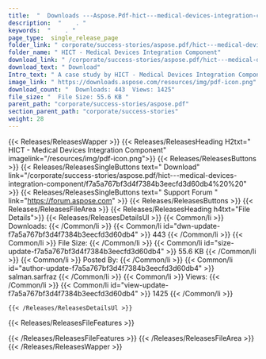 ```yaml
---
title:  "  Downloads ---Aspose.Pdf-hict---medical-devices-integration-component . " 
description:  "    . " 
keywords:  "    . " 
page_type:  single_release_page
folder_link: " corporate/success-stories/aspose.pdf/hict---medical-devices-integration-component/"
folder_name: " HICT - Medical Devices Integration Component"
download_link: " /corporate/success-stories/aspose.pdf/hict---medical-devices-integration-component/f7a5a767bf3d4f7384b3eecfd3d60db4"
download_text: " Download"
Intro_text: " A case study by HICT - Medical Devices Integration Component to explain the adva..."
image_link: " https://downloads.aspose.com/resources/img/pdf-icon.png"
download_count: "  Downloads: 443  Views: 1425"
file_size: "  File Size: 55.6 KB "
parent_path: "corporate/success-stories/aspose.pdf"
section_parent_path: "corporate/success-stories"
weight: 28 
---
```


{{< Releases/ReleasesWapper >}}
  {{< Releases/ReleasesHeading H2txt=" HICT - Medical Devices Integration Component" imagelink="/resources/img/pdf-icon.png">}}
  {{< Releases/ReleasesButtons >}}
    {{< Releases/ReleasesSingleButtons text=" Download" link="/corporate/success-stories/aspose.pdf/hict---medical-devices-integration-component/f7a5a767bf3d4f7384b3eecfd3d60db4%20%20" >}}
    {{< Releases/ReleasesSingleButtons text=" Support Forum " link="https://forum.aspose.com" >}}
  {{< Releases/ReleasesButtons >}}
  {{< Releases/ReleasesFileArea >}}
    {{< Releases/ReleasesHeading h4txt="File Details">}}
    {{< Releases/ReleasesDetailsUl >}}
            {{< Common/li  >}} Downloads: {{< /Common/li >}} 
      {{< Common/li id="dwn-update-f7a5a767bf3d4f7384b3eecfd3d60db4" >}} 443 {{< /Common/li >}} 
      {{< Common/li  >}} File Size: {{< /Common/li >}} 
      {{< Common/li id="size-update-f7a5a767bf3d4f7384b3eecfd3d60db4" >}} 55.6 KB {{< /Common/li >}} 
      {{< Common/li  >}} Posted By: {{< /Common/li >}} 
      {{< Common/li id="author-update-f7a5a767bf3d4f7384b3eecfd3d60db4" >}} salman.sarfraz {{< /Common/li >}} 
      {{< Common/li  >}} Views: {{< /Common/li >}} 
      {{< Common/li id="view-update-f7a5a767bf3d4f7384b3eecfd3d60db4" >}} 1425 {{< /Common/li >}} 

    {{< /Releases/ReleasesDetailsUl >}}

  {{< Releases/ReleasesFileFeatures >}}
      
  {{< /Releases/ReleasesFileFeatures >}}
 {{< /Releases/ReleasesFileArea >}}
{{< /Releases/ReleasesWapper >}}


